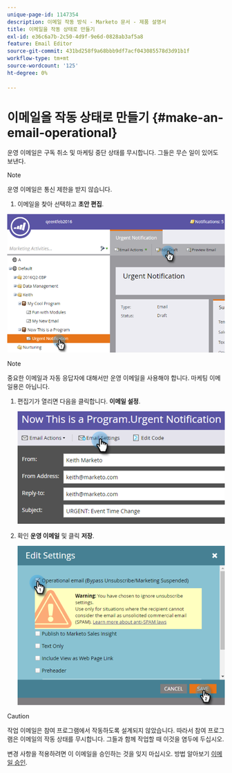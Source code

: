 ```yaml
---
unique-page-id: 1147354
description: 이메일 작동 방식 - Marketo 문서 - 제품 설명서
title: 이메일을 작동 상태로 만들기
exl-id: e36c6a7b-2c50-4d9f-9e6d-0828ab3af5a8
feature: Email Editor
source-git-commit: 431bd258f9a68bbb9df7acf043085578d3d91b1f
workflow-type: tm+mt
source-wordcount: '125'
ht-degree: 0%

---
```


# 이메일을 작동 상태로 만들기 {#make-an-email-operational}

운영 이메일은 구독 취소 및 마케팅 중단 상태를 무시합니다. 그들은 무슨 일이 있어도 보낸다.

>[!NOTE]
>
>운영 이메일은 통신 제한을 받지 않습니다.

1. 이메일을 찾아 선택하고 **초안 편집**.

![](assets/one-1.png)

>[!NOTE]
>
>중요한 이메일과 자동 응답자에 대해서만 운영 이메일을 사용해야 합니다. 마케팅 이메일용은 아닙니다.

1. 편집기가 열리면 다음을 클릭합니다. **이메일 설정**.

   ![](assets/two-1.png)

1. 확인 **운영 이메일** 및 클릭 **저장**.

   ![](assets/three.png)

>[!CAUTION]
>
>작업 이메일은 참여 프로그램에서 작동하도록 설계되지 않았습니다. 따라서 참여 프로그램은 이메일의 작동 상태를 무시합니다. 그들과 함께 작업할 때 이것을 염두에 두십시오.

변경 사항을 적용하려면 이 이메일을 승인하는 것을 잊지 마십시오. 방법 알아보기  [이메일 승인](/help/marketo/product-docs/email-marketing/general/creating-an-email/approve-an-email.md).
